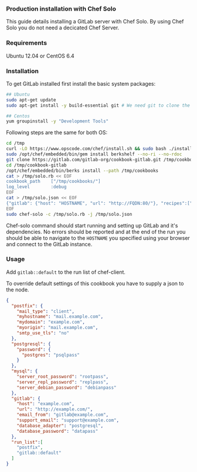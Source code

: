 ### Production installation with Chef Solo

This guide details installing a GitLab server with Chef Solo. By using Chef Solo you do not need a decicated Chef Server.

### Requirements

Ubuntu 12.04 or CentOS 6.4

### Installation

To get GitLab installed first install the basic system packages:

```bash
## Ubuntu
sudo apt-get update
sudo apt-get install -y build-essential git # We need git to clone the cookbook, newer version will be compiled using the cookbook
```

```bash
## Centos
yum groupinstall -y "Development Tools"
```

Following steps are the same for both OS:

```bash
cd /tmp
curl -LO https://www.opscode.com/chef/install.sh && sudo bash ./install.sh -v 11.4.4
sudo /opt/chef/embedded/bin/gem install berkshelf --no-ri --no-rdoc
git clone https://gitlab.com/gitlab-org/cookbook-gitlab.git /tmp/cookbook-gitlab
cd /tmp/cookbook-gitlab
/opt/chef/embedded/bin/berks install --path /tmp/cookbooks
cat > /tmp/solo.rb << EOF
cookbook_path    ["/tmp/cookbooks/"]
log_level        :debug
EOF
cat > /tmp/solo.json << EOF
{"gitlab": {"host": "HOSTNAME", "url": "http://FQDN:80/"}, "recipes":["gitlab::default"]}
EOF
sudo chef-solo -c /tmp/solo.rb -j /tmp/solo.json
```
Chef-solo command should start running and setting up GitLab and it's dependencies.
No errors should be reported and at the end of the run you should be able to navigate to the
`HOSTNAME` you specified using your browser and connect to the GitLab instance.

### Usage

Add `gitlab::default` to the run list of chef-client.

To override default settings of this cookbook you have to supply a json to the node.

```json
{
  "postfix": {
    "mail_type": "client",
    "myhostname": "mail.example.com",
    "mydomain": "example.com",
    "myorigin": "mail.example.com",
    "smtp_use_tls": "no"
  },
  "postgresql": {
    "password": {
      "postgres": "psqlpass"
    }
  },
  "mysql": {
    "server_root_password": "rootpass",
    "server_repl_password": "replpass",
    "server_debian_password": "debianpass"
  },
  "gitlab": {
    "host": "example.com",
    "url": "http://example.com/",
    "email_from": "gitlab@example.com",
    "support_email": "support@example.com",
    "database_adapter": "postgresql",
    "database_password": "datapass"
  },
  "run_list":[
    "postfix",
    "gitlab::default"
  ]
}
```
